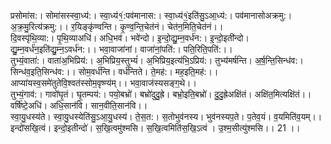 

  
प्रसोमा॑स:। सोमा॑सस्स्वा॒ध्य॑:। स्वा॒ध्य॑१॒॑:पव॑मानास:। स्वा॒ध्य॑१॒॑इति॑सु॒ऽआ॒ध्य॑:। पव॑मानासोअक्रमु:। अ॒क्र॒मु॒रित्य॑क्रमु:।। र॒यिङ्कृ॑ण्वन्ति। कृ॒ण्व॒न्ति॒चेत॑नं। चेत॑न॒मिति॒चेत॑नं।।  
दि॒वस्पृ॑थि॒व्या:। पृ॒थि॒व्याअधि॑। अधि॒भव॑। भवे॑न्दो। इ॒न्दो॒द्यु॒म्न॒वर्ध॑न:। इ॒न्दो॒इती॑न्दो। द्यु॒म्न॒वर्ध॑न॒इति॑द्यु॒म्न॒ऽवर्ध॑न:।। भवा॒वाजा॑नां। वाजा॑नां॒पति॑:। पति॒रिति॒पति॑:।।  
तुभ्यं॒वाता॑:। वाता॑अ॒भिप्रिय॑:। अ॒भिप्रिय॒स्तुभ्यं॑। अ॒भिप्रिय॒इत्य॑भि॒ऽप्रिय॑:। तुभ्य॑मर्षन्ति। अ॒र्ष॒न्ति॒सिन्ध॑व:। सिन्ध॑व॒इति॒सिन्ध॑व:।। सोम॒वर्ध॑न्ति। वर्ध॑न्तिते। ते॒मह॑:। मह॒इति॒मह॑:।।  
आप्या॑यस्व॒समे॑तुतेवि॒श्वत॑स्सोम॒वृष्ण्य॑म्।। भवा॒वाज॑स्यसङ्ग॒थे।।  
तुभ्यं॒गाव॑:। गावो॑घृ॒तं। घृ॒तम्पय॑:। पयो॒बभ्रो॑। बभ्रो॑दुदु॒ह्रे। बभ्रो॒इति॒बभ्रो॑। दु॒दु॒ह्रेअक्षि॑तं। अक्षि॑त॒मित्यक्षि॑तं।। वर्षि॑ष्टे॒अधि॑। अधि॒सान॑वि। सान॒वीति॒सान॑वि।।  
स्वा॒यु॒धस्य॑ते। स्वा॒यु॒धस्येति॑सु॒ऽआ॒यु॒धस्य॑। ते॒स॒त:। स॒तोभुव॑नस्य। भुव॑नस्यप॒ते। प॒तेव॒यं। व॒यमिति॑व॒यम्।। इन्दो॑सखि॒त्वं। इन्दो॒इतीन्दो॑। स॒खि॒त्वमु॑श्मसि। स॒खि॒त्वमिति॑स॒खि॒ऽत्वं । उ॒श्म॒सीत्यु॑श्मसि।। 21 ।।  
